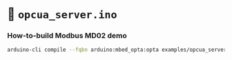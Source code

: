 :floppy_disk: `opcua_server.ino`
================================

### How-to-build Modbus MD02 demo
```bash
arduino-cli compile --fqbn arduino:mbed_opta:opta examples/opcua_server -v --build-property compiler.cpp.extra_flags="-DUSE_MODBUS_SENSOR_MD02=1"
```
